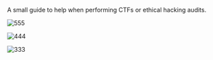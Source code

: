 A small guide to help when performing CTFs or ethical hacking audits.

![555](https://github.com/user-attachments/assets/1846c1f7-d1aa-478c-858a-1b6a39761021)

![444](https://github.com/user-attachments/assets/f4cb7759-45ab-4842-a437-cc6fd346b685)

![333](https://github.com/user-attachments/assets/55bbf1fe-fe67-40df-ad40-b70845c85c4b)

